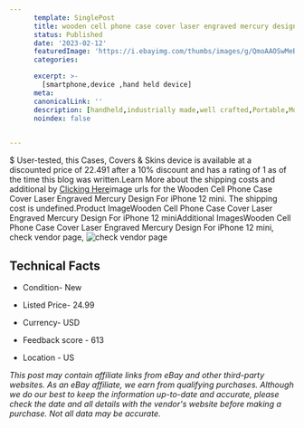 ```yaml
---
      template: SinglePost
      title: wooden cell phone case cover laser engraved mercury design for iphone 12 mini
      status: Published
      date: '2023-02-12'
      featuredImage: 'https://i.ebayimg.com/thumbs/images/g/QmoAAOSwMeBgl7Bs/s-l225.jpg'
      categories: 

      excerpt: >-
        [smartphone,device ,hand held device]
      meta:
      canonicalLink: ''
      description: [handheld,industrially made,well crafted,Portable,Mobile,Compact,Convenient,Lightweight,Maneuverable,Man-portable,Miniature,Carriable,Hand-held,Light,Holdable,Transportable,Mobile device,Pocket-sized,On-the-go,Wireless,Cordless,Compact size,Convenient size, smartphone,device ,hand held device]
      noindex: false

        
---
```

$
    User-tested, this Cases, Covers & Skins device is available at a discounted price of 22.491 after a 10% discount and has a rating of 1 as of the time this blog was written.Learn More about the shipping costs and additional by [Clicking Here](https://www.ebay.com/itm/284288477500?hash=item4230e9e93c%3Ag%3AQmoAAOSwMeBgl7Bs&mkevt=1&mkcid=1&mkrid=711-53200-19255-0&campid=%253CePNCampaignId%253E&customid=%253CreferenceId%253E&toolid=10049)image urls for the Wooden Cell Phone Case Cover Laser Engraved Mercury Design For iPhone 12 mini. The shipping cost is undefined.Product ImageWooden Cell Phone Case Cover Laser Engraved Mercury Design For iPhone 12 miniAdditional ImagesWooden Cell Phone Case Cover Laser Engraved Mercury Design For iPhone 12 mini, check vendor page, ![check vendor page](https://origin-galleryplus.ebayimg.com/ws/web/284288477500_2_0_1/225x225.jpg,https://origin-galleryplus.ebayimg.com/ws/web/284288477500_3_0_1/225x225.jpg,https://origin-galleryplus.ebayimg.com/ws/web/284288477500_4_0_1/225x225.jpg,https://origin-galleryplus.ebayimg.com/ws/web/284288477500_5_0_1/225x225.jpg,https://origin-galleryplus.ebayimg.com/ws/web/284288477500_6_0_1/225x225.jpg,https://origin-galleryplus.ebayimg.com/ws/web/284288477500_7_0_1/225x225.jpg)
    
    

 ## Technical Facts 



     
      

 - Condition- New 


      

 - Listed Price- 24.99 


      

 - Currency- USD 


      

 - Feedback score - 613 


      

 - Location - US 


      
      

 *_This post may contain affiliate links from eBay and other third-party websites. As an eBay affiliate, we earn from qualifying purchases. Although we do our best to keep the information up-to-date and accurate, please check the date and all details with the vendor's website before making a purchase. Not all data may be accurate._*



    
    
    
    
    